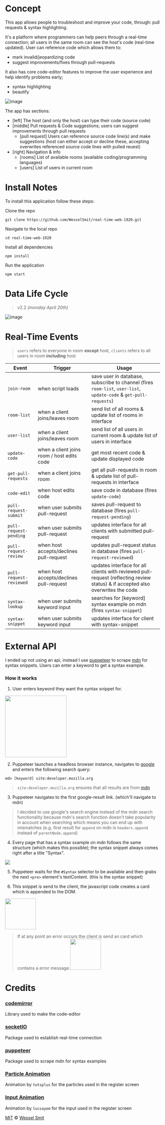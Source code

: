 # Concept

This app allows people to troubleshoot and improve your code, through: pull requests & syntax highlighting. 

It's a platform where programmers can help peers through a real-time connection; all users in the same room can see the host's code (real-time updated). User can reference code which allows them to:
* mark invalid/jeopardizing code
* suggest improvements/fixes through pull-requests

It also has core code-editor features to improve the user experience and help identify problems early;
* syntax highlighting
* beautify


![image](https://user-images.githubusercontent.com/45405413/80893530-680ea600-8cd3-11ea-9f84-e2e6bacd9423.png)

The app has  sections:
* [left] The host (and only the host) can type their code (source code)
* [middle] Pull requests & Code suggestions; users can suggest improvements through pull requests
     * [pull request] Users can reference source code line(s) and make suggestions (host can either accept or decline these, accepting overwrites referenced source code lines with pulled reuest)
* [right] Navigation & info
     * [rooms] List of available rooms (available coding/programming languages)
     * [users] List of users in current room
     

# Install Notes

To install this application follow these steps:

Clone the repo

```shell
git clone https://github.com/WesselSmit/real-time-web-1920.git
```

Navigate to the local repo 

```shell
cd real-time-web-1920
```
 
Install all dependencies

```shell
npm install
```

Run the application

```shell
npm start
```

# Data Life Cycle

>v2.2 _(monday April 20th)_

![image](https://user-images.githubusercontent.com/45405413/79784341-6263a880-8342-11ea-93ff-88a7ede015f5.png)

# Real-Time Events

> `users` refers to everyone in room **except** host, `clients` refers to all users in room **including** host

| Event | Trigger | Usage | 
| ----- | ------- | ------- | 
| `join-room` | when script loads | save user in database, subscribe to channel (fires `room-list`, `user-list`, `update-code` & `get-pull-requests`) | 
| `room-list` | when a client joins/leaves room | send list of all rooms & update list of rooms in interface | 
| `user-list` | when a client joins/leaves room | send list of all users in current room & update list of users in interface | 
| `update-code` | when a client joins room / host edits code | get most recent code & update displayed code | 
| `get-pull-requests` | when a client joins room | get all pull-requests in room & update list of pull-requests in interface | 
| `code-edit` | when host edits code | save code in database (fires `update-code`) | 
| `pull-request-submit` | when user submits pull-request | saves pull-request to database (fires `pull-request-pending`) |
| `pull-request-pending` | when user submits pull-request | updates interface for all clients with submitted pull-request |
| `pull-request-review` | when host accepts/declines pull-request | updates pull-request status in database (fires `pull-request-reviewed`) | 
| `pull-request-reviewed` | when host accepts/declines pull-request | updates interface for all clients with reviewed pull-request (reflecting review status) & if accepted also overwrites the code | 
| `syntax-lookup` | when user submits keyword input | searches for [keyword] syntax example on mdn (fires `syntax-snippet`) | 
| `syntax-snippet` | when user submits keyword input | updates interface for client with syntax-snippet | 





# External API

I ended up not using an api, instead I use [puppeteer](https://github.com/puppeteer/puppeteer) to scrape [mdn](https://developer.mozilla.org/en-US/) for syntax snippets. Users can enter a keyword to get a syntax example.

### How it works

1. User enters keyword they want the syntax snippet for.

<img src="https://user-images.githubusercontent.com/45405413/80891991-fa10b180-8cc7-11ea-9cdd-fba14876ba1e.png" width="200px">

2. Puppeteer launches a headless browser instance, navigates to [google](https://www.google.com) and enters the following search query:

```
mdn [keyword] site:developer.mozilla.org
```

> `site:developer.mozilla.org` ensures that all results are from [mdn](https://developer.mozilla.org/en-US/)

3. Puppeteer navigates to the first google-result link. (which'll navigate to mdn)

> I decided to use google's search engine instead of the mdn search functionality because mdn's search function doesn't take popularity in account when searching which means you can end up with mismatches (e.g. first result for `append` on mdn is `headers.append` instead of `parentNode.append`) 

4. Every page that has a syntax sxample on mdn follows the same structure (which makes this possible); the syntax snippet always comes right after a title "Syntax".

<img src="https://user-images.githubusercontent.com/45405413/80892338-853e7700-8cc9-11ea-8eaa-41c70d9217c3.png">

5. Puppeteer waits for the `#Syntax` selector to be available and then grabs the next `<pre>` element's textContent. (this is the syntax snippet)

6. This snippet is send to the client, the javascript code creates a card which is appended to the DOM.

<img src="https://user-images.githubusercontent.com/45405413/80892427-40ffa680-8cca-11ea-8852-e55c7b24f13e.png" height="100px">

>If at any point an error occurs the client is send an card which contains a error message.<img src="https://user-images.githubusercontent.com/45405413/80892467-af446900-8cca-11ea-94f1-f1ad425eb9dd.png" height="100px">

# Credits

### [codemirror](https://codemirror.net/)

Library used to make the code-editor 

### [socketIO](https://socket.io/)

Package used to establish real-time connection

### [puppeteer](https://github.com/puppeteer/puppeteer)

Package used to scrape mdn for syntax examples

### [Particle Animation](https://codepen.io/tutsplus/pen/MrjYJK?editors=0100)

Animation by `tutsplus` for the particles used in the register screen

### [Input Animation](https://codepen.io/lucasyem/pen/ZEEYKdj?editors=1100)

Animation by `lucsayem` for the input used in the register screen

[MIT](https://github.com/WesselSmit/real-time-web-1920/blob/master/LICENSE) © [Wessel Smit](https://github.com/WesselSmit)
